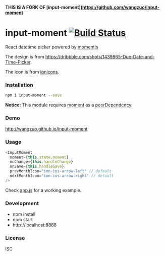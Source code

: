 **THIS IS A FORK OF [input-moment](https://github.com/wangzuo/input-moment**


# input-moment [![Build Status](https://travis-ci.org/wangzuo/input-moment.svg?branch=master)](https://travis-ci.org/wangzuo/input-moment)
React datetime picker powered by [momentjs](http://momentjs.com)

The design is from https://dribbble.com/shots/1439965-Due-Date-and-Time-Picker.

The icon is from [ionicons](http://ionicons.com/).

### Installation
``` sh
npm i input-moment --save
```

**Notice:** This module requires [moment](https://www.npmjs.com/package/moment) as a [peerDependency](https://docs.npmjs.com/files/package.json#peerdependencies).

### Demo
http://wangzuo.github.io/input-moment

### Usage
``` javascript
<InputMoment
  moment={this.state.moment}
  onChange={this.handleChange}
  onSave={this.handleSave}
  prevMonthIcon="ion-ios-arrow-left" // default
  nextMonthIcon="ion-ios-arrow-right" // default
/>
```
Check [app.js](https://github.com/wangzuo/input-moment/blob/master/example/app.js) for a working example.

### Development
- npm install
- npm start
- http://localhost:8888

### License
ISC

